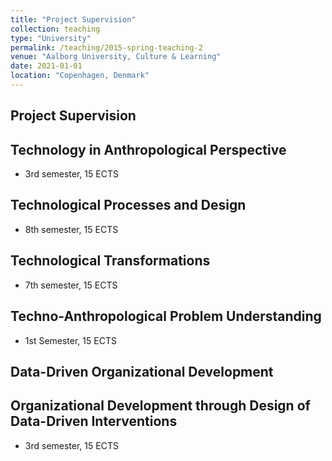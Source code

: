 ```yaml
---
title: "Project Supervision"
collection: teaching
type: "University"
permalink: /teaching/2015-spring-teaching-2
venue: "Aalborg University, Culture & Learning"
date: 2021-01-01
location: "Copenhagen, Denmark"
---
```


Project Supervision
------

Technology in Anthropological Perspective
------
* 3rd semester, 15 ECTS

Technological Processes and Design
------
* 8th semester, 15 ECTS

Technological Transformations
------
* 7th semester, 15 ECTS

Techno-Anthropological Problem Understanding
------
* 1st Semester, 15 ECTS

Data-Driven Organizational Development
------

Organizational Development through Design of Data-Driven Interventions
------
* 3rd semester, 15 ECTS
